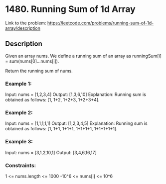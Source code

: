 # 1480. Running Sum of 1d Array

Link to the problem: https://leetcode.com/problems/running-sum-of-1d-array/description

## Description

Given an array nums. We define a running sum of an array as runningSum[i] = sum(nums[0]…nums[i]).

Return the running sum of nums.

### Example 1:

Input: nums = [1,2,3,4]
Output: [1,3,6,10]
Explanation: Running sum is obtained as follows: [1, 1+2, 1+2+3, 1+2+3+4].

### Example 2:

Input: nums = [1,1,1,1,1]
Output: [1,2,3,4,5]
Explanation: Running sum is obtained as follows: [1, 1+1, 1+1+1, 1+1+1+1, 1+1+1+1+1].

### Example 3:

Input: nums = [3,1,2,10,1]
Output: [3,4,6,16,17]
 

### Constraints:

1 <= nums.length <= 1000
-10^6 <= nums[i] <= 10^6